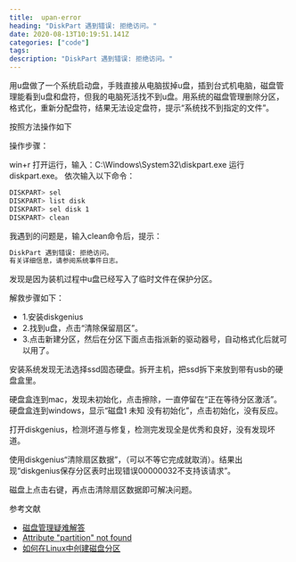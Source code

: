 ```yaml
---
title:  upan-error
heading: "DiskPart 遇到错误: 拒绝访问。"
date: 2020-08-13T10:19:51.141Z
categories: ["code"]
tags: 
description: "DiskPart 遇到错误: 拒绝访问。"
---
```



用u盘做了一个系统启动盘，手贱直接从电脑拔掉u盘，插到台式机电脑，磁盘管理能看到u盘和盘符，但我的电脑死活找不到u盘。用系统的磁盘管理删除分区，格式化，重新分配盘符，结果无法设定盘符，提示“系统找不到指定的文件”。

按照方法操作如下

操作步骤：

win+r 打开运行，输入：C:\Windows\System32\diskpart.exe 运行diskpart.exe。
依次输入以下命令：
```bash
DISKPART> sel
DISKPART> list disk
DISKPART> sel disk 1
DISKPART> clean
```

我遇到的问题是，输入clean命令后，提示：
```bash
DiskPart 遇到错误: 拒绝访问。
有关详细信息，请参阅系统事件日志。 
```

发现是因为装机过程中u盘已经写入了临时文件在保护分区。

解救步骤如下：
- 1.安装diskgenius
- 2.找到u盘，点击“清除保留扇区”。
- 3.点击新建分区，然后在分区下面点击指派新的驱动器号，自动格式化后就可以用了。

安装系统发现无法选择ssd固态硬盘。拆开主机，把ssd拆下来放到带有usb的硬盘盒里。

硬盘盒连到mac，发现未初始化，点击擦除，一直停留在“正在等待分区激活”。
硬盘盒连到windows，显示“磁盘1 未知 没有初始化”，点击初始化，没有反应。

打开diskgenius，检测坏道与修复，检测完发现全是优秀和良好，没有发现坏道。

使用diskgenius“清除扇区数据”，（可以不等它完成就取消）。结果出现“diskgenius保存分区表时出现错误00000032不支持该请求”。

磁盘上点击右键，再点击清除扇区数据即可解决问题。




参考文献
- [磁盘管理疑难解答](https://docs.microsoft.com/zh-cn/windows-server/storage/disk-management/troubleshooting-disk-management#disks-that-are-missing-or-not-initialized-plus-general-troubleshooting-steps)
- [Attribute "partition" not found](https://askubuntu.com/questions/946638/attribute-partition-not-found-error-when-formatting-usb-flash-drive)
- [如何在Linux中创建磁盘分区](https://www.linuxidc.com/Linux/2019-05/158492.htm)